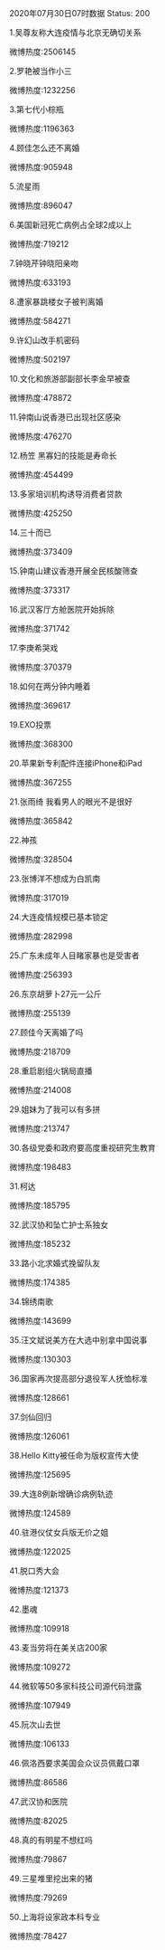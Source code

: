 2020年07月30日07时数据
Status: 200

1.吴尊友称大连疫情与北京无确切关系

微博热度:2506145

2.罗艳被当作小三

微博热度:1232256

3.第七代小棕瓶

微博热度:1196363

4.顾佳怎么还不离婚

微博热度:905948

5.流星雨

微博热度:896047

6.美国新冠死亡病例占全球2成以上

微博热度:719212

7.钟晓芹钟晓阳亲吻

微博热度:633193

8.遭家暴跳楼女子被判离婚

微博热度:584271

9.许幻山改手机密码

微博热度:502197

10.文化和旅游部副部长李金早被查

微博热度:478872

11.钟南山说香港已出现社区感染

微博热度:476270

12.杨笠 黑寡妇的技能是寿命长

微博热度:454499

13.多家培训机构诱导消费者贷款

微博热度:425250

14.三十而已

微博热度:373409

15.钟南山建议香港开展全民核酸筛查

微博热度:373317

16.武汉客厅方舱医院开始拆除

微博热度:371742

17.李庚希哭戏

微博热度:370379

18.如何在两分钟内睡着

微博热度:369617

19.EXO投票

微博热度:368300

20.苹果新专利配件连接iPhone和iPad

微博热度:367255

21.张雨绮 我看男人的眼光不是很好

微博热度:365842

22.神孩

微博热度:328504

23.张博洋不想成为白凯南

微博热度:317019

24.大连疫情规模已基本锁定

微博热度:282998

25.广东未成年人目睹家暴也是受害者

微博热度:256393

26.东京胡萝卜27元一公斤

微博热度:255139

27.顾佳今天离婚了吗

微博热度:218709

28.重启剧组火锅局直播

微博热度:214008

29.姐妹为了我可以有多拼

微博热度:213747

30.各级党委和政府要高度重视研究生教育

微博热度:198483

31.柯达

微博热度:185795

32.武汉协和坠亡护士系独女

微博热度:185232

33.路小北求婚式挽留队友

微博热度:174385

34.锦绣南歌

微博热度:143699

35.汪文斌说美方在大选中别拿中国说事

微博热度:130303

36.国家再次提高部分退役军人抚恤标准

微博热度:128661

37.剑仙回归

微博热度:126061

38.Hello Kitty被任命为版权宣传大使

微博热度:125695

39.大连8例新增确诊病例轨迹

微博热度:124589

40.驻港仪仗女兵版无价之姐

微博热度:122025

41.脱口秀大会

微博热度:121373

42.墨魂

微博热度:109918

43.麦当劳将在美关店200家

微博热度:109272

44.微软等50多家科技公司源代码泄露

微博热度:107949

45.阮次山去世

微博热度:106133

46.佩洛西要求美国会众议员佩戴口罩

微博热度:86586

47.武汉协和医院

微博热度:82025

48.真的有明星不想红吗

微博热度:79867

49.三星堆里挖出来的猪

微博热度:79269

50.上海将设家政本科专业

微博热度:78427


